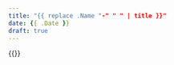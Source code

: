 ```yaml
---
title: "{{ replace .Name "-" " " | title }}"
date: {{ .Date }}
draft: true
---
```


{{<remarkbox>}}
